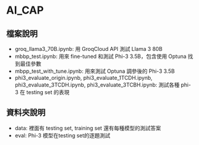 # AI_CAP
## 檔案說明
- groq_llama3_70B.ipynb: 用 GroqCloud API 測試 Llama 3 80B 
- mbbp_test.ipynb: 用來 fine-tuned 和測試 Phi-3 3.5B，包含使用 Optuna 找到最佳參數
- mbpp_test_with_tune.ipynb: 用來測試 Optuna 調參後的 Phi-3 3.5B
- phi3_evaluate_origin.ipynb, phi3_evaluate_1TCDH.ipynb, phi3_evaluate_3TCDH.ipynb, phi3_evaluate_3TCBH.ipynb: 測試各種 phi-3 在 testing set 的表現
## 資料夾說明
- data: 裡面有 testing set, training set 還有每種模型的測試答案
- eval: Phi-3 模型在testing set的逐題測試
